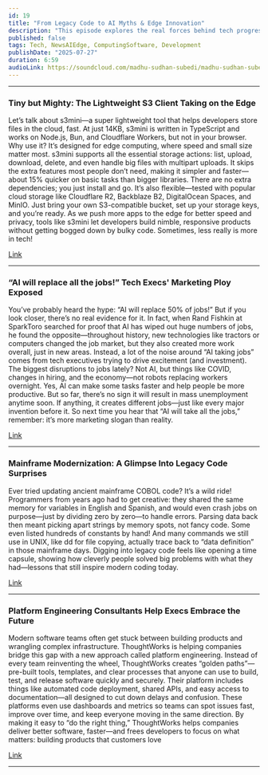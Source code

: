 ```yaml
---
id: 19
title: "From Legacy Code to AI Myths & Edge Innovation"
description: "This episode explores the real forces behind tech progress: why infrastructure changes shape killer apps, how tiny tools like s3mini power edge computing, and why the “AI will take all jobs” narrative isn’t what it seems. Plus, lessons learned from taming ancient mainframe code and how platform engineering is helping teams build better software, faster. Discover what’s hype, what’s history, and what’s shaping the next chapter of technology!"
published: false
tags: Tech, NewsAIEdge, ComputingSoftware, Development
publishDate: "2025-07-27"
duration: 6:59
audioLink: https://soundcloud.com/madhu-sudhan-subedi/madhu-sudhan-subedi-tech-weekly-nineteen-episode
---
```



---

### **Tiny but Mighty: The Lightweight S3 Client Taking on the Edge**

Let’s talk about s3mini—a super lightweight tool that helps developers store files in the cloud, fast. At just 14KB, s3mini is written in TypeScript and works on Node.js, Bun, and Cloudflare Workers, but not in your browser. Why use it? It’s designed for edge computing, where speed and small size matter most.
s3mini supports all the essential storage actions: list, upload, download, delete, and even handle big files with multipart uploads. It skips the extra features most people don’t need, making it simpler and faster—about 15% quicker on basic tasks than bigger libraries. There are no extra dependencies; you just install and go.
It’s also flexible—tested with popular cloud storage like Cloudflare R2, Backblaze B2, DigitalOcean Spaces, and MinIO. Just bring your own S3-compatible bucket, set up your storage keys, and you’re ready.
As we push more apps to the edge for better speed and privacy, tools like s3mini let developers build nimble, responsive products without getting bogged down by bulky code. Sometimes, less really is more in tech!

[Link](https://github.com/good-lly/s3mini)

---

### **“AI will replace all the jobs!” Tech Execs' Marketing Ploy Exposed**

You’ve probably heard the hype: “AI will replace 50% of jobs!” But if you look closer, there’s no real evidence for it. In fact, when Rand Fishkin at SparkToro searched for proof that AI has wiped out huge numbers of jobs, he found the opposite—throughout history, new technologies like tractors or computers changed the job market, but they also created more work overall, just in new areas.
Instead, a lot of the noise around “AI taking jobs” comes from tech executives trying to drive excitement (and investment). The biggest disruptions to jobs lately? Not AI, but things like COVID, changes in hiring, and the economy—not robots replacing workers overnight.
Yes, AI can make some tasks faster and help people be more productive. But so far, there’s no sign it will result in mass unemployment anytime soon. If anything, it creates different jobs—just like every major invention before it.
So next time you hear that “AI will take all the jobs,” remember: it’s more marketing slogan than reality.

[Link](https://sparktoro.com/blog/ai-will-replace-all-the-jobs-is-just-tech-execs-doing-marketing)

---

### **Mainframe Modernization: A Glimpse Into Legacy Code Surprises**

Ever tried updating ancient mainframe COBOL code? It’s a wild ride! Programmers from years ago had to get creative: they shared the same memory for variables in English and Spanish, and would even crash jobs on purpose—just by dividing zero by zero—to handle errors.
Parsing data back then meant picking apart strings by memory spots, not fancy code. Some even listed hundreds of constants by hand! And many commands we still use in UNIX, like dd for file copying, actually trace back to “data definition” in those mainframe days.
Digging into legacy code feels like opening a time capsule, showing how cleverly people solved big problems with what they had—lessons that still inspire modern coding today.

[Link](https://oppi.li/posts/tales_from_mainframe_modernization/)

---

### **Platform Engineering Consultants Help Execs Embrace the Future**

Modern software teams often get stuck between building products and wrangling complex infrastructure. ThoughtWorks is helping companies bridge this gap with a new approach called platform engineering. Instead of every team reinventing the wheel, ThoughtWorks creates “golden paths”—pre-built tools, templates, and clear processes that anyone can use to build, test, and release software quickly and securely.
Their platform includes things like automated code deployment, shared APIs, and easy access to documentation—all designed to cut down delays and confusion. These platforms even use dashboards and metrics so teams can spot issues fast, improve over time, and keep everyone moving in the same direction.
By making it easy to “do the right thing,” ThoughtWorks helps companies deliver better software, faster—and frees developers to focus on what matters: building products that customers love

[Link](https://thenewstack.io/how-thoughtworks-bridges-the-platform-engineering-gap/)

---
